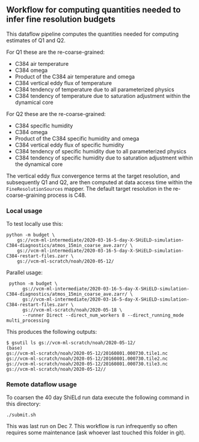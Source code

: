 ## Workflow for computing quantities needed to infer fine resolution budgets

This dataflow pipeline computes the quantities needed for computing estimates
of Q1 and Q2.

For Q1 these are the re-coarse-grained:

- C384 air temperature
- C384 omega
- Product of the C384 air temperature and omega
- C384 vertical eddy flux of temperature
- C384 tendency of temperature due to all parameterized physics
- C384 tendency of temperature due to saturation adjustment within the
  dynamical core

For Q2 these are the re-coarse-grained:

- C384 specific humidity
- C384 omega
- Product of the C384 specific humidity and omega
- C384 vertical eddy flux of specific humidity
- C384 tendency of specific humidity due to all parameterized physics
- C384 tendency of specific humidity due to saturation adjustment within the
  dynamical core

The vertical eddy flux convergence terms at the target resolution, and
subsequently Q1 and Q2, are then computed at data access time within the
`FineResolutionSources` mapper.  The default target resolution in the
re-coarse-graining process is C48.

### Local usage

To test locally use this:

    python -m budget \
        gs://vcm-ml-intermediate/2020-03-16-5-day-X-SHiELD-simulation-C384-diagnostics/atmos_15min_coarse_ave.zarr/ \
        gs://vcm-ml-intermediate/2020-03-16-5-day-X-SHiELD-simulation-C384-restart-files.zarr \
        gs://vcm-ml-scratch/noah/2020-05-12/

Parallel usage:

	 python -m budget \
          gs://vcm-ml-intermediate/2020-03-16-5-day-X-SHiELD-simulation-C384-diagnostics/atmos_15min_coarse_ave.zarr/ \
          gs://vcm-ml-intermediate/2020-03-16-5-day-X-SHiELD-simulation-C384-restart-files.zarr \
          gs://vcm-ml-scratch/noah/2020-05-18 \
          --runner Direct --direct_num_workers 8 --direct_running_mode multi_processing

This produces the following outputs:
```
$ gsutil ls gs://vcm-ml-scratch/noah/2020-05-12/                                                                                                                                                                                                                       (base)
gs://vcm-ml-scratch/noah/2020-05-12/20160801.000730.tile1.nc
gs://vcm-ml-scratch/noah/2020-05-12/20160801.000730.tile2.nc
gs://vcm-ml-scratch/noah/2020-05-12/20160801.000730.tile3.nc
gs://vcm-ml-scratch/noah/2020-05-12//
```


### Remote dataflow usage

To coarsen the 40 day ShiELd run data execute the following command in this
directory:

    ./submit.sh

This was last run on Dec 7.  This workflow is run infrequently so often requires
some maintenance (ask whoever last touched this folder in git).
